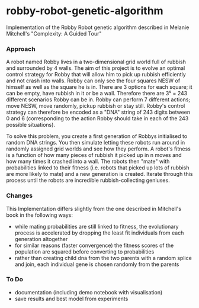 # robby-robot-genetic-algorithm
Implementation of the Robby Robot genetic algorithm described in Melanie Mitchell's "Complexity: A Guided Tour"

### Approach
A robot named Robby lives in a two-dimensional grid world full of rubbish and surrounded by 4 walls. The aim of this project is to evolve an optimal control strategy for Robby that will allow him to pick up rubbish efficiently and not crash into walls. Robby can only see the four squares NESW of himself as well as the square he is in. There are 3 options for each square; it can be empty, have rubbish in it or be a wall. Therefore there are 3⁵ = 243 different scenarios Robby can be in. Robby can perform 7 different actions; move NESW, move randomly, pickup rubbish or stay still. Robby's control strategy can therefore be encoded as a "DNA" string of 243 digits between 0 and 6 (corresponding to the action Robby should take in each of the 243 possible situations).

To solve this problem, you create a first generation of Robbys initialised to random DNA strings. You then simulate letting these robots run around in randomly assigned grid worlds and see how they perform. A robot's fitness is a function of how many pieces of rubbish it picked up in n moves and how many times it crashed into a wall. The robots then "mate" with probabilities linked to their fitness (i.e. robots that picked up lots of rubbish are more likely to mate) and a new generation is created. Iterate through this process until the robots are incredible rubbish-collecting geniuses.

### Changes
This Implementation differs slightly from the one described in Mitchell's book in the following ways:
* while mating probabilities are still linked to fitness, the evolutionary process is accelerated by dropping the least fit individuals from each generation altogether
* for similar reasons (faster convergence) the fitness scores of the population are squared before converting to probabilities
* rather than creating child dna from the two parents with a random splice and join, each individual gene is chosen randomly from the parents

### To Do
* documentation (including demo notebook with visualisation)
* save results and best model from experiments

